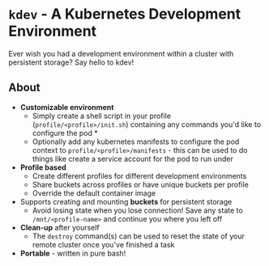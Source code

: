 # `kdev` - A Kubernetes Development Environment

Ever wish you had a development environment within a cluster with persistent storage? Say hello to kdev!

## About

* **Customizable environment**
    * Simply create a shell script in your profile (`profile/<profile>/init.sh`) containing any commands you'd like to configure the pod *
    * Optionally add any kubernetes manifests to configure the pod context to `profile/<profile>/manifests` - this can be used to do things like create a service account for the pod to run under
* **Profile based**
    * Create different profiles for different development environments
    * Share buckets across profiles or have unique buckets per profile
    * Override the default container image
* Supports creating and mounting **buckets** for persistent storage
    * Avoid losing state when you lose connection! Save any state to `/mnt/<profile-name>` and continue you where you left off
* **Clean-up** after yourself
    * The `destroy` command(s) can be used to reset the state of your remote cluster once you've finished a task
* **Portable** - written in pure bash!

